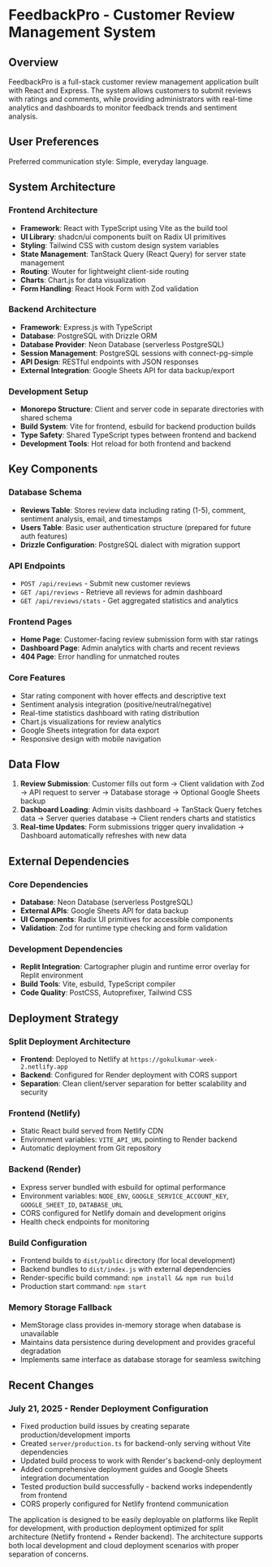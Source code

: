 # FeedbackPro - Customer Review Management System

## Overview

FeedbackPro is a full-stack customer review management application built with React and Express. The system allows customers to submit reviews with ratings and comments, while providing administrators with real-time analytics and dashboards to monitor feedback trends and sentiment analysis.

## User Preferences

Preferred communication style: Simple, everyday language.

## System Architecture

### Frontend Architecture
- **Framework**: React with TypeScript using Vite as the build tool
- **UI Library**: shadcn/ui components built on Radix UI primitives
- **Styling**: Tailwind CSS with custom design system variables
- **State Management**: TanStack Query (React Query) for server state management
- **Routing**: Wouter for lightweight client-side routing
- **Charts**: Chart.js for data visualization
- **Form Handling**: React Hook Form with Zod validation

### Backend Architecture
- **Framework**: Express.js with TypeScript
- **Database**: PostgreSQL with Drizzle ORM
- **Database Provider**: Neon Database (serverless PostgreSQL)
- **Session Management**: PostgreSQL sessions with connect-pg-simple
- **API Design**: RESTful endpoints with JSON responses
- **External Integration**: Google Sheets API for data backup/export

### Development Setup
- **Monorepo Structure**: Client and server code in separate directories with shared schema
- **Build System**: Vite for frontend, esbuild for backend production builds
- **Type Safety**: Shared TypeScript types between frontend and backend
- **Development Tools**: Hot reload for both frontend and backend

## Key Components

### Database Schema
- **Reviews Table**: Stores review data including rating (1-5), comment, sentiment analysis, email, and timestamps
- **Users Table**: Basic user authentication structure (prepared for future auth features)
- **Drizzle Configuration**: PostgreSQL dialect with migration support

### API Endpoints
- `POST /api/reviews` - Submit new customer reviews
- `GET /api/reviews` - Retrieve all reviews for admin dashboard
- `GET /api/reviews/stats` - Get aggregated statistics and analytics

### Frontend Pages
- **Home Page**: Customer-facing review submission form with star ratings
- **Dashboard Page**: Admin analytics with charts and recent reviews
- **404 Page**: Error handling for unmatched routes

### Core Features
- Star rating component with hover effects and descriptive text
- Sentiment analysis integration (positive/neutral/negative)
- Real-time statistics dashboard with rating distribution
- Chart.js visualizations for review analytics
- Google Sheets integration for data export
- Responsive design with mobile navigation

## Data Flow

1. **Review Submission**: Customer fills out form → Client validation with Zod → API request to server → Database storage → Optional Google Sheets backup
2. **Dashboard Loading**: Admin visits dashboard → TanStack Query fetches data → Server queries database → Client renders charts and statistics
3. **Real-time Updates**: Form submissions trigger query invalidation → Dashboard automatically refreshes with new data

## External Dependencies

### Core Dependencies
- **Database**: Neon Database (serverless PostgreSQL)
- **External APIs**: Google Sheets API for data backup
- **UI Components**: Radix UI primitives for accessible components
- **Validation**: Zod for runtime type checking and form validation

### Development Dependencies
- **Replit Integration**: Cartographer plugin and runtime error overlay for Replit environment
- **Build Tools**: Vite, esbuild, TypeScript compiler
- **Code Quality**: PostCSS, Autoprefixer, Tailwind CSS

## Deployment Strategy

### Split Deployment Architecture
- **Frontend**: Deployed to Netlify at `https://gokulkumar-week-2.netlify.app`
- **Backend**: Configured for Render deployment with CORS support
- **Separation**: Clean client/server separation for better scalability and security

### Frontend (Netlify)
- Static React build served from Netlify CDN
- Environment variables: `VITE_API_URL` pointing to Render backend
- Automatic deployment from Git repository

### Backend (Render)
- Express server bundled with esbuild for optimal performance
- Environment variables: `NODE_ENV`, `GOOGLE_SERVICE_ACCOUNT_KEY`, `GOOGLE_SHEET_ID`, `DATABASE_URL`
- CORS configured for Netlify domain and development origins
- Health check endpoints for monitoring

### Build Configuration
- Frontend builds to `dist/public` directory (for local development)
- Backend bundles to `dist/index.js` with external dependencies
- Render-specific build command: `npm install && npm run build`
- Production start command: `npm start`

### Memory Storage Fallback
- MemStorage class provides in-memory storage when database is unavailable
- Maintains data persistence during development and provides graceful degradation
- Implements same interface as database storage for seamless switching

## Recent Changes

### July 21, 2025 - Render Deployment Configuration
- Fixed production build issues by creating separate production/development imports
- Created `server/production.ts` for backend-only serving without Vite dependencies
- Updated build process to work with Render's backend-only deployment
- Added comprehensive deployment guides and Google Sheets integration documentation
- Tested production build successfully - backend works independently from frontend
- CORS properly configured for Netlify frontend communication

The application is designed to be easily deployable on platforms like Replit for development, with production deployment optimized for split architecture (Netlify frontend + Render backend). The architecture supports both local development and cloud deployment scenarios with proper separation of concerns.